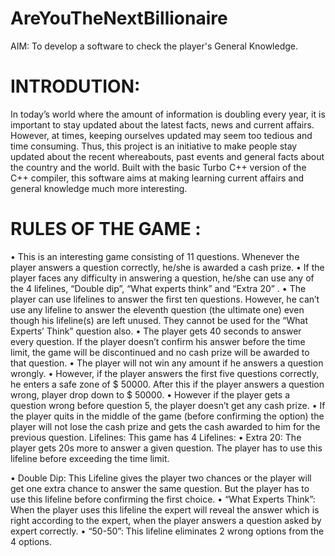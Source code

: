 # AreYouTheNextBillionaire
AIM:
To develop a software to check the player's General Knowledge.


# INTRODUTION:
  In today’s world where the amount of information is doubling every year, it is important to stay updated about the latest facts, news and current affairs. However, at times, keeping ourselves updated may seem too tedious and time consuming. Thus, this project is an initiative to make people stay updated about the recent whereabouts, past events and general facts about the country and the world. Built with the basic Turbo C++ version of the C++ compiler, this software aims at making learning current affairs and general knowledge much more interesting.
 
# RULES OF THE GAME : 
•	This is an interesting game consisting of 11 questions. Whenever the player answers a question correctly, he/she is awarded a cash prize.
•	If the player faces any difficulty in answering a question, he/she can use any of the 4 lifelines, “Double dip”, “What experts think” and “Extra 20” .
•	The player can use lifelines to answer the first ten questions. However, he can’t use any lifeline to answer the eleventh question (the ultimate one) even though his lifeline(s) are left unused. They cannot be used for the “What Experts’ Think” question also.
•	The player gets 40 seconds to answer every question. If the player doesn’t confirm his answer before the time limit, the game will be discontinued and no cash prize will be awarded to that question.
•	The player will not win any amount if he answers a question wrongly.
•	However, if the player answers the first five questions correctly, he enters a safe zone of $ 50000.  After this if the player answers a question wrong, player drop down to $ 50000.
•	However if the player gets a question wrong before question 5, the player doesn’t get any cash prize.
•	If the player quits in the middle of the game (before confirming the option) the player will not lose the cash prize and gets the cash awarded to him for the previous question.
Lifelines:
This game has 4 Lifelines:
•	Extra 20:
The player gets 20s more to answer a given question. The player has to use this lifeline before exceeding the time limit.

•	Double Dip:
   This Lifeline gives the player two chances or the player  will get one extra chance to answer the same question. But the player has to use this lifeline before confirming the first choice.
•	“What Experts Think”:
  When the player uses this lifeline the expert will reveal the answer which is right according to the expert, when the player answers a question asked by expert correctly.
•	“50-50”:
    This lifeline eliminates 2 wrong options from the 4 options.
